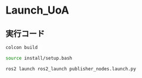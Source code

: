 # Launch_UoA

## 実行コード
```bash
colcon build
```
```bash
source install/setup.bash
```
```bash
ros2 launch ros2_launch publisher_nodes.launch.py
```
